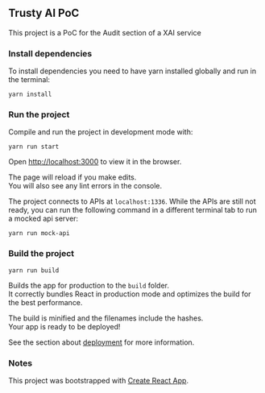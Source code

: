## Trusty AI PoC

This project is a PoC for the Audit section of a XAI service

### Install dependencies

To install dependencies you need to have yarn installed globally and run in the terminal:
```
yarn install
```
### Run the project

Compile and run the project in development mode with:
```
yarn run start
```

Open [http://localhost:3000](http://localhost:3000) to view it in the browser.

The page will reload if you make edits.<br />
You will also see any lint errors in the console.

The project connects to APIs at `localhost:1336`. While the APIs are still not ready, you can run the following command in a different terminal tab to run a mocked api server:
```
yarn run mock-api
```

### Build the project
```
yarn run build
```
Builds the app for production to the `build` folder.<br />
It correctly bundles React in production mode and optimizes the build for the best performance.

The build is minified and the filenames include the hashes.<br />
Your app is ready to be deployed!

See the section about [deployment](https://facebook.github.io/create-react-app/docs/deployment) for more information.


### Notes

This project was bootstrapped with [Create React App](https://github.com/facebook/create-react-app).